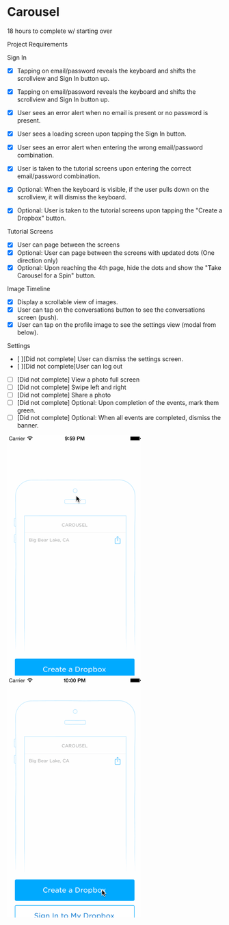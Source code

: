 Carousel
========
18 hours to complete w/ starting over 

Project Requirements

Sign In
* [x] Tapping on email/password reveals the keyboard and shifts the scrollview and Sign In button up.
* [x] Tapping on email/password reveals the keyboard and shifts the scrollview and Sign In button up.
* [x] User sees an error alert when no email is present or no password is present.
* [x] User sees a loading screen upon tapping the Sign In button.
* [x] User sees an error alert when entering the wrong email/password combination.
* [x] User is taken to the tutorial screens upon entering the correct email/password combination.
* [x] Optional: When the keyboard is visible, if the user pulls down on the scrollview, it will dismiss the keyboard.

* [x] Optional: User is taken to the tutorial screens upon tapping the "Create a Dropbox" button.

Tutorial Screens
* [x] User can page between the screens
* [x] Optional: User can page between the screens with updated dots (One direction only)
* [x] Optional: Upon reaching the 4th page, hide the dots and show the "Take Carousel for a Spin" button.

Image Timeline
* [x] Display a scrollable view of images.
* [x] User can tap on the conversations button to see the conversations screen (push).
* [x] User can tap on the profile image to see the settings view (modal from below).

Settings
* [ ][Did not complete] User can dismiss the settings screen.
* [ ][Did not complete]User can log out

* [ ] [Did not complete] View a photo full screen
* [ ] [Did not complete] Swipe left and right
* [ ] [Did not complete] Share a photo
* [ ] [Did not complete] Optional: Upon completion of the events, mark them green.
* [ ] [Did not complete] Optional: When all events are completed, dismiss the banner.

![Image](carousel.gif)
![Image](carousel2.gif)
